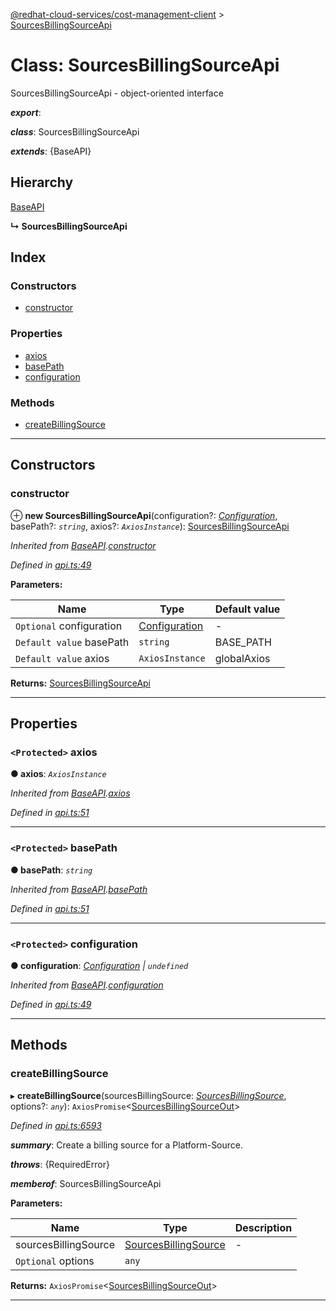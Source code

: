 [@redhat-cloud-services/cost-management-client](../README.md) > [SourcesBillingSourceApi](../classes/sourcesbillingsourceapi.md)

# Class: SourcesBillingSourceApi

SourcesBillingSourceApi - object-oriented interface

*__export__*: 

*__class__*: SourcesBillingSourceApi

*__extends__*: {BaseAPI}

## Hierarchy

 [BaseAPI](baseapi.md)

**↳ SourcesBillingSourceApi**

## Index

### Constructors

* [constructor](sourcesbillingsourceapi.md#constructor)

### Properties

* [axios](sourcesbillingsourceapi.md#axios)
* [basePath](sourcesbillingsourceapi.md#basepath)
* [configuration](sourcesbillingsourceapi.md#configuration)

### Methods

* [createBillingSource](sourcesbillingsourceapi.md#createbillingsource)

---

## Constructors

<a id="constructor"></a>

###  constructor

⊕ **new SourcesBillingSourceApi**(configuration?: *[Configuration](configuration.md)*, basePath?: *`string`*, axios?: *`AxiosInstance`*): [SourcesBillingSourceApi](sourcesbillingsourceapi.md)

*Inherited from [BaseAPI](baseapi.md).[constructor](baseapi.md#constructor)*

*Defined in [api.ts:49](https://github.com/RedHatInsights/javascript-clients/blob/master/packages/cost-management/api.ts#L49)*

**Parameters:**

| Name | Type | Default value |
| ------ | ------ | ------ |
| `Optional` configuration | [Configuration](configuration.md) | - |
| `Default value` basePath | `string` |  BASE_PATH |
| `Default value` axios | `AxiosInstance` |  globalAxios |

**Returns:** [SourcesBillingSourceApi](sourcesbillingsourceapi.md)

___

## Properties

<a id="axios"></a>

### `<Protected>` axios

**● axios**: *`AxiosInstance`*

*Inherited from [BaseAPI](baseapi.md).[axios](baseapi.md#axios)*

*Defined in [api.ts:51](https://github.com/RedHatInsights/javascript-clients/blob/master/packages/cost-management/api.ts#L51)*

___
<a id="basepath"></a>

### `<Protected>` basePath

**● basePath**: *`string`*

*Inherited from [BaseAPI](baseapi.md).[basePath](baseapi.md#basepath)*

*Defined in [api.ts:51](https://github.com/RedHatInsights/javascript-clients/blob/master/packages/cost-management/api.ts#L51)*

___
<a id="configuration"></a>

### `<Protected>` configuration

**● configuration**: *[Configuration](configuration.md) \| `undefined`*

*Inherited from [BaseAPI](baseapi.md).[configuration](baseapi.md#configuration)*

*Defined in [api.ts:49](https://github.com/RedHatInsights/javascript-clients/blob/master/packages/cost-management/api.ts#L49)*

___

## Methods

<a id="createbillingsource"></a>

###  createBillingSource

▸ **createBillingSource**(sourcesBillingSource: *[SourcesBillingSource](../interfaces/sourcesbillingsource.md)*, options?: *`any`*): `AxiosPromise`<[SourcesBillingSourceOut](../interfaces/sourcesbillingsourceout.md)>

*Defined in [api.ts:6593](https://github.com/RedHatInsights/javascript-clients/blob/master/packages/cost-management/api.ts#L6593)*

*__summary__*: Create a billing source for a Platform-Source.

*__throws__*: {RequiredError}

*__memberof__*: SourcesBillingSourceApi

**Parameters:**

| Name | Type | Description |
| ------ | ------ | ------ |
| sourcesBillingSource | [SourcesBillingSource](../interfaces/sourcesbillingsource.md) |  \- |
| `Optional` options | `any` |

**Returns:** `AxiosPromise`<[SourcesBillingSourceOut](../interfaces/sourcesbillingsourceout.md)>

___

